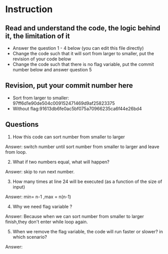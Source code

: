 ﻿# Instruction

## Read and understand the code, the logic behind it, the limitation of it
* Answer the question 1 - 4 below (you can edit this file directly)
* Change the code such that it will sort from larger to smaller, put the revision of your code below
* Change the code such that there is no flag variable, put the commit number below and answer question 5 


## Revision, put your commit number here
* Sort from larger to smaller: 97ff6d1e90de504c009152471469d9af25823375
* Without flag:91613db6fe0ac5bf075a70966235ca6f44e26bd4

## Questions
1. How this code can sort number from smaller to larger
 
Answer: switch number until sort number from smaller to larger and leave from loop.

2. What if two numbers equal, what will happen? 

Answer: skip to run next number.

3. How many times at line 24 will be executed (as a function of the size of input) 

Answer:  min= n-1 ,max = n(n-1)

4. Why we need flag variable ? 

Answer:  Because when we can sort number from smaller to larger finish,they don't enter while loop again.

5. When we remove the flag variable, the code will run faster or slower? in which scenario? 

Answer: